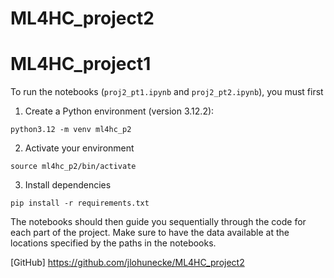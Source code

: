 # ML4HC_project2

# ML4HC_project1

To run the notebooks (`proj2_pt1.ipynb` and `proj2_pt2.ipynb`), you must first

1. Create a Python environment (version 3.12.2):

```
python3.12 -m venv ml4hc_p2
```

2. Activate your environment

```
source ml4hc_p2/bin/activate
```

3. Install dependencies

```
pip install -r requirements.txt
```

The notebooks should then guide you sequentially through the code for each part of the project. Make sure to have the data available at the locations specified by the paths in the notebooks.

[GitHub] https://github.com/jlohunecke/ML4HC_project2
